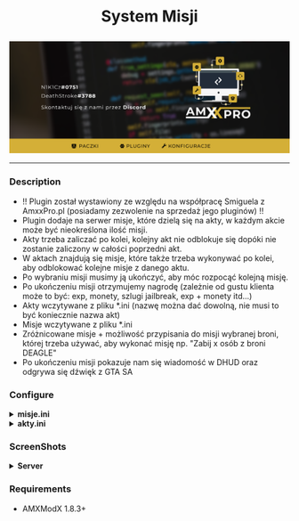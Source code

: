 <div align="center">
<h1><p></p>System Misji<p></p></h1>
<img src="https://github.com/AmxxPro-pl/.github/blob/main/Banner-new.png"></img>
</div>

---

### Description
- !! Plugin został wystawiony ze względu na współpracę Smiguela z AmxxPro.pl (posiadamy zezwolenie na sprzedaż jego pluginów) !!
- Plugin dodaje na serwer misje, które dzielą się na akty, w każdym akcie może być nieokreślona ilość misji.
- Akty trzeba zaliczać po kolei, kolejny akt nie odblokuje się dopóki nie zostanie zaliczony w całości poprzedni akt.
- W aktach znajdują się misje, które także trzeba wykonywać po kolei, aby odblokować kolejne misje z danego aktu.
- Po wybraniu misji musimy ją ukończyć, aby móc rozpocąć kolejną misję.
- Po ukończeniu misji otrzymujemy nagrodę (zależnie od gustu klienta może to być: exp, monety, szlugi jailbreak, exp + monety itd...)
- Akty wczytywane z pliku *.ini (nazwę można dać dowolną, nie musi to być koniecznie nazwa akt)
- Misje wczytywane z pliku *.ini
- Zróżnicowane misje + możliwość przypisania do misji wybranej broni, której trzeba używać, aby wykonać misję np. "Zabij x osób z broni DEAGLE"
- Po ukończeniu misji pokazuje nam się wiadomość w DHUD oraz odgrywa się dźwięk z GTA SA

### Configure
<details>
  <summary><b>misje.ini</b></summary>

```
//=-=-=-=-=-=-=-=-=-=-=-=-=-=-=-=-=-=-=-=-=-=-=-=-=-=-=-=-=-=-=-=-=-=-=-=-=-=-=-=//
//=-=-=-=-=                             Misje                           =-=-=-=-=//
//=-=-=-=-=-=-=-=-=-=-=-=-=-=-=-=-=-=-=-=-=-=-=-=-=-=-=-=-=-=-=-=-=-=-=-=-=-=-=-=//
//
// Schemat:
// "Akt misji" "Nazwa misji" "Typ misji" "Cel misji" "Nagroda misji" "Bron misji"
//
// Wyjasnieie schematu:
// Akt misji - akt do ktorego misja ma zostac dodana
// Nazwa misji - nazwa misji
// Typ misji - typ misji, typy wybieraj z listy ponizej
// Cel misji - ilosc jaka ma byc celem misji (liczba podstawiana za x w typach misji)
// Nagroda misji - ilosc nagrody za ukonczenie misji
// Bron misji - id broni jaka ma byc uzywana podczas misji, dziala tylko z misjami zabij/zadaj
//
// Typy misji:
// 1 - Rozegraj x rund
// 2 - Zabij x osob
// 3 - Zabij x osob w glowe
// 4 - Zadaj x dmg
// 5 - Zadaj x dmg w glowe
// 6 - Podloz/Rozbroj C4 x razy
// 7 - Podnies x amunicji
// 8 - Przetrwaj x rund bez zgonu
// 9 - Zabij x osob bez zgonu
// 10 - Zabij x osob w glowe bez zgonu
// 11 - Zadaj x dmg bez zgonu
// 12 - Zadaj x dmg w glowe bez zgonu
// 13 - Rozegraj x rund w TT
// 14 - Rozegraj x rund w CT
//
// Bronie:
// 0 - DOWOLNA BRON
// 1 - P228
// 3 - SCOUT
// 4 - HEGRENADE
// 5 - XM1014
// 7 - MAC10
// 8 - AUG
// 10 - ELITE
// 11 - FIVESEVEN
// 12 - UMP45
// 13 - SG550
// 14 - GALIL
// 15 - FAMAS
// 16 - USP
// 17 - GLOCK
// 18 - AWP
// 19 - MP5NAVY
// 20 - M249
// 21 - M3
// 22 - M4A1
// 23 - TMP
// 24 - G3SG1
// 26 - DEAGLE
// 27 - SG552
// 28 - AK47
// 29 - KNIFE
//
//=-=-=-=-=-=-=-=-=-=-=-=-=-=-=-=-=-=-=-=-=-=-=-=-=-=-=-=-=-=-=-=-=-=-=-=-=-=-=-=//


"1" "Witamy na serwerze" "1" "5" "5" "0"
"1" "Pierwsza krew" "2" "10" "10" "0"
"1" "Nauka aima" "3" "15" "15" "0"
"1" "Siweca terroru" "4" "10000" "20" "0"
"1" "Cicha paka" "6" "6" "12" "0"
"1" "Zlomiarz" "7" "10000" "20" "0"
"1" "Wiecej krwi" "2" "50" "50" "0"

"2" "Shadow" "6" "12" "24" "0"
"2" "Wiecej zlomu" "7" "25000" "50" "0"
"2" "Deagle Master" "2" "25" "25" "26"
"2" "Survivalowiec" "8" "10" "20" "0"
"2" "Grajek TT" "13" "50" "50" "0"
"2" "Grajek CT" "14" "50" "50" "0"
"2" "Damage Master" "5" "25000" "50" "0"
```
</details>

<details>
  <summary><b>akty.ini</b></summary>

```
//=-=-=-=-=-=-=-=-=-=-=-=-=-=-=-=-=-=-=-=-=-=-=-=-=-=-=-=-=-=-=-=-=-=-=-=-=-=-=-=//
//=-=-=-=-=                             Akty                            =-=-=-=-=//
//=-=-=-=-=-=-=-=-=-=-=-=-=-=-=-=-=-=-=-=-=-=-=-=-=-=-=-=-=-=-=-=-=-=-=-=-=-=-=-=//
//
// Schemat:
// "Numer aktu (numeruj od 1 w gore)" "Nazwa aktu"
//
//=-=-=-=-=-=-=-=-=-=-=-=-=-=-=-=-=-=-=-=-=-=-=-=-=-=-=-=-=-=-=-=-=-=-=-=-=-=-=-=//


"1" "Akt I"
"2" "Akt II"
```
</details>

### ScreenShots

<details>
  <summary><b>Server</b></summary>
  <img src="https://github.com/AmxxPro-pl/Misje/blob/main/img/misje_info.png"></img>
  
  <img src="https://github.com/AmxxPro-pl/Misje/blob/main/img/misje_wykonywane.png"></img>
  
  <img src="https://github.com/AmxxPro-pl/Misje/blob/main/img/misje_menu.png"></img>
  
  <img src="https://github.com/AmxxPro-pl/Misje/blob/main/img/misje_topka.png"></img>
  
  <img src="https://github.com/AmxxPro-pl/Misje/blob/main/img/misje_akty.png"></img>
  
  <img src="https://github.com/AmxxPro-pl/Misje/blob/main/img/misje_akty2.png"></img>
  
  <img src="https://github.com/AmxxPro-pl/Misje/blob/main/img/misja.png"></img>
  
  <img src="https://github.com/AmxxPro-pl/Misje/blob/main/img/misja2.png"></img>
  
  <img src="https://github.com/AmxxPro-pl/Misje/blob/main/img/misja_zrobiona.png"></img>
</details>

### Requirements 
- AMXModX 1.8.3+
